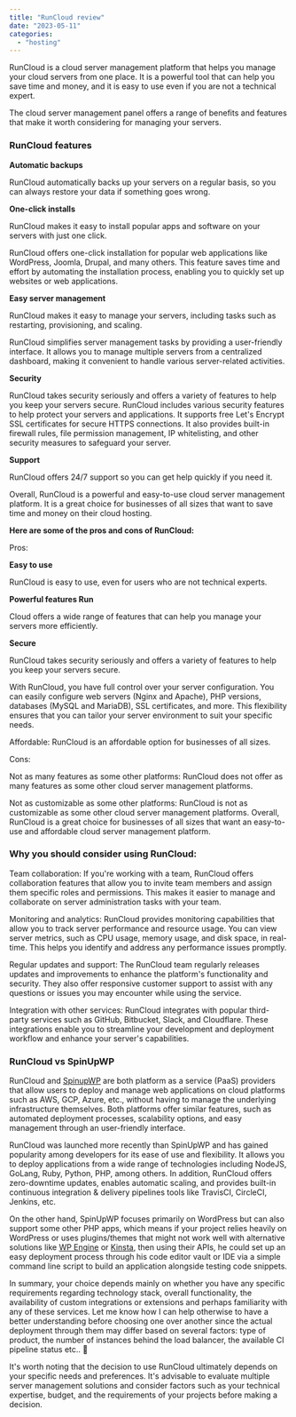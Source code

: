 ```yaml
---
title: "RunCloud review"
date: "2023-05-11"
categories: 
  - "hosting"
---
```


RunCloud is a cloud server management platform that helps you manage your cloud servers from one place. It is a powerful tool that can help you save time and money, and it is easy to use even if you are not a technical expert.

The cloud server management panel offers a range of benefits and features that make it worth considering for managing your servers.

### RunCloud features

**Automatic backups**

RunCloud automatically backs up your servers on a regular basis, so you can always restore your data if something goes wrong.

**One-click installs**

RunCloud makes it easy to install popular apps and software on your servers with just one click.

RunCloud offers one-click installation for popular web applications like WordPress, Joomla, Drupal, and many others. This feature saves time and effort by automating the installation process, enabling you to quickly set up websites or web applications.

**Easy server management**

RunCloud makes it easy to manage your servers, including tasks such as restarting, provisioning, and scaling.

RunCloud simplifies server management tasks by providing a user-friendly interface. It allows you to manage multiple servers from a centralized dashboard, making it convenient to handle various server-related activities.

**Security**

RunCloud takes security seriously and offers a variety of features to help you keep your servers secure. RunCloud includes various security features to help protect your servers and applications. It supports free Let's Encrypt SSL certificates for secure HTTPS connections. It also provides built-in firewall rules, file permission management, IP whitelisting, and other security measures to safeguard your server.

**Support**

RunCloud offers 24/7 support so you can get help quickly if you need it.

Overall, RunCloud is a powerful and easy-to-use cloud server management platform. It is a great choice for businesses of all sizes that want to save time and money on their cloud hosting.

**Here are some of the pros and cons of RunCloud:**

Pros:

**Easy to use**

RunCloud is easy to use, even for users who are not technical experts.

**Powerful features Run**

Cloud offers a wide range of features that can help you manage your servers more efficiently.

**Secure**

RunCloud takes security seriously and offers a variety of features to help you keep your servers secure.

With RunCloud, you have full control over your server configuration. You can easily configure web servers (Nginx and Apache), PHP versions, databases (MySQL and MariaDB), SSL certificates, and more. This flexibility ensures that you can tailor your server environment to suit your specific needs.

Affordable: RunCloud is an affordable option for businesses of all sizes.

Cons:

Not as many features as some other platforms: RunCloud does not offer as many features as some other cloud server management platforms.

Not as customizable as some other platforms: RunCloud is not as customizable as some other cloud server management platforms. Overall, RunCloud is a great choice for businesses of all sizes that want an easy-to-use and affordable cloud server management platform.

### Why you should consider using RunCloud:

Team collaboration: If you're working with a team, RunCloud offers collaboration features that allow you to invite team members and assign them specific roles and permissions. This makes it easier to manage and collaborate on server administration tasks with your team.

Monitoring and analytics: RunCloud provides monitoring capabilities that allow you to track server performance and resource usage. You can view server metrics, such as CPU usage, memory usage, and disk space, in real-time. This helps you identify and address any performance issues promptly.

Regular updates and support: The RunCloud team regularly releases updates and improvements to enhance the platform's functionality and security. They also offer responsive customer support to assist with any questions or issues you may encounter while using the service.

Integration with other services: RunCloud integrates with popular third-party services such as GitHub, Bitbucket, Slack, and Cloudflare. These integrations enable you to streamline your development and deployment workflow and enhance your server's capabilities.

### RunCloud vs SpinUpWP

RunCloud and [SpinupWP](https://kokitree.com/posts/spinupwp-reviewed/) are both platform as a service (PaaS) providers that allow users to deploy and manage web applications on cloud platforms such as AWS, GCP, Azure, etc., without having to manage the underlying infrastructure themselves. Both platforms offer similar features, such as automated deployment processes, scalability options, and easy management through an user-friendly interface.

RunCloud was launched more recently than SpinUpWP and has gained popularity among developers for its ease of use and flexibility. It allows you to deploy applications from a wide range of technologies including NodeJS, GoLang, Ruby, Python, PHP, among others. In addition, RunCloud offers zero-downtime updates, enables automatic scaling, and provides built-in continuous integration & delivery pipelines tools like TravisCI, CircleCI, Jenkins, etc.

On the other hand, SpinUpWP focuses primarily on WordPress but can also support some other PHP apps, which means if your project relies heavily on WordPress or uses plugins/themes that might not work well with alternative solutions like [WP Engine](https://kokitree.com/posts/wp-engine-review/) or [Kinsta](https://kokitree.com/posts/kinsta-review/), then using their APIs, he could set up an easy deployment process through his code editor vault or IDE via a simple command line script to build an application alongside testing code snippets.

In summary, your choice depends mainly on whether you have any specific requirements regarding technology stack, overall functionality, the availability of custom integrations or extensions and perhaps familiarity with any of these services. Let me know how I can help otherwise to have a better understanding before choosing one over another since the actual deployment through them may differ based on several factors: type of product, the number of instances behind the load balancer, the available CI pipeline status etc.. 🙂

It's worth noting that the decision to use RunCloud ultimately depends on your specific needs and preferences. It's advisable to evaluate multiple server management solutions and consider factors such as your technical expertise, budget, and the requirements of your projects before making a decision.
